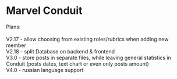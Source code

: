 # Marvel Conduit

Plans:\
\
V2.17 - allow choosing from existing roles/rubrics when adding new member\
V2.18 - split Database on backend & frontend\
V3.0 - store posts in separate files, while leaving general statistics in Conduit (posts dates, text chart or even only posts amount)\
V4.0 - russian language support
